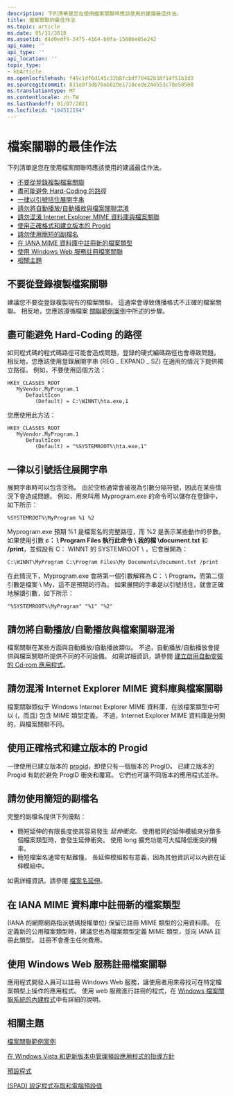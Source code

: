 ```yaml
---
description: 下列清單是您在使用檔案關聯時應該使用的建議最佳作法。
title: 檔案關聯的最佳作法
ms.topic: article
ms.date: 05/31/2018
ms.assetid: d4d0edf9-3475-4164-b0fa-15006e05e242
api_name: ''
api_type: ''
api_location: ''
topic_type:
- kbArticle
ms.openlocfilehash: f49c1df6d145c32b8fcbdf70462b30f14f51b3d3
ms.sourcegitcommit: 831e8f3db78ab820e1710cede244553c70e50500
ms.translationtype: MT
ms.contentlocale: zh-TW
ms.lasthandoff: 01/07/2021
ms.locfileid: "104511194"
---
```

# <a name="best-practices-for-file-associations"></a>檔案關聯的最佳作法

下列清單是您在使用檔案關聯時應該使用的建議最佳作法。

-   [不要從登錄複製檔案關聯](#do-not-copy-file-associations-from-the-registry)
-   [盡可能避免 Hard-Coding 的路徑](#avoid-hard-coding-paths-into-the-registry-where-possible)
-   [一律以引號括住展開字串](#always-wrap-expanding-strings-in-quotation-marks)
-   [請勿將自動播放/自動播放與檔案關聯混淆](#do-not-confuse-autoplayautorun-with-file-associations)
-   [請勿混淆 Internet Explorer MIME 資料庫與檔案關聯](#do-not-confuse-the-internet-explorer-mime-database-with-file-associations)
-   [使用正確格式和建立版本的 Progid](#use-properly-formed-and-versioned-progids)
-   [請勿使用簡短的副檔名](#do-not-use-short-file-name-extensions)
-   [在 IANA MIME 資料庫中註冊新的檔案類型](#register-new-file-types-in-the-iana-mime-database)
-   [使用 Windows Web 服務註冊檔案關聯](#sign-up-with-the-windows-web-service-for-file-associations)
-   [相關主題](#related-topics)

## <a name="do-not-copy-file-associations-from-the-registry"></a>不要從登錄複製檔案關聯

建議您不要從登錄複製現有的檔案關聯。 這通常會導致傳播格式不正確的檔案關聯。 相反地，您應該遵循檔案 [關聯範例案例](fa-sample-scenarios.md)中所述的步驟。

## <a name="avoid-hard-coding-paths-into-the-registry-where-possible"></a>盡可能避免 Hard-Coding 的路徑

如同程式碼的程式碼路徑可能會造成問題，登錄的硬式編碼路徑也會導致問題。 相反地，您應該使用登錄展開字串 (REG \_ EXPAND \_ SZ) 在適用的情況下提供獨立路徑。 例如，不要使用這個方法：

```
HKEY_CLASSES_ROOT
   MyVendor.MyProgram.1
      DefaultIcon
         (Default) = C:\WINNT\hta.exe,1
```

您應使用此方法：

```
HKEY_CLASSES_ROOT
   MyVendor.MyProgram.1
      DefaultIcon
         (Default) = "%SYSTEMROOT%\hta.exe,1"
```

## <a name="always-wrap-expanding-strings-in-quotation-marks"></a>一律以引號括住展開字串

展開字串時可以包含空格。 由於空格通常會被視為引數分隔符號，因此在某些情況下會造成問題。 例如，用來叫用 Myprogram.exe 的命令可以儲存在登錄中，如下所示：

`%SYSTEMROOT%\MyProgram %1 %2`

Myprogram.exe 預期 %1 是檔案名的完整路徑，而 %2 是表示某些動作的參數。 如果使用引數 **c： \\ Program Files 執行此命令 \\ 我的檔 \\document.txt** 和 **/print**，並假設有 C： WINNT 的 SYSTEMROOT \\ ，它會展開為：

`C:\WINNT\MyProgram C:\Program Files\My Documents\document.txt /print`

在此情況下，Myprogram.exe 會將第一個引數解釋為 C： \\ Program，而第二個引數是檔案 \\ My，這不是預期的行為。 如果展開的字串是以引號括住，就會正確地解讀引數，如下所示：

`"%SYSTEMROOT%\MyProgram" "%1" "%2"`

## <a name="do-not-confuse-autoplayautorun-with-file-associations"></a>請勿將自動播放/自動播放與檔案關聯混淆

檔案關聯在某些方面與自動播放/自動播放類似。 不過，自動播放/自動播放會提供與檔案關聯所提供不同的不同設備。 如需詳細資訊，請參閱 [建立啟用自動安裝的 Cd-rom 應用程式](autoplay.md)。

## <a name="do-not-confuse-the-internet-explorer-mime-database-with-file-associations"></a>請勿混淆 Internet Explorer MIME 資料庫與檔案關聯

檔案關聯類似于 Windows Internet Explorer MIME 資料庫，在該檔案類型中可以 (，而且) 包含 MIME 類型定義。 不過，Internet Explorer MIME 資料庫是分開的，與檔案關聯不同。

## <a name="use-properly-formed-and-versioned-progids"></a>使用正確格式和建立版本的 Progid

一律使用已建立版本的 [progid](fa-progids.md)，即使只有一個版本的 ProgID。 已建立版本的 Progid 有助於避免 ProgID 衝突和覆寫。 它們也可讓不同版本的應用程式並存。

## <a name="do-not-use-short-file-name-extensions"></a>請勿使用簡短的副檔名

完整的副檔名提供下列優點：

-   簡短延伸的有限長度使其容易發生 *延伸衝突。* 使用相同的延伸模組來分類多個檔案類型時，會發生延伸衝突。 使用 long 擴充功能可大幅降低衝突的機率。
-   簡短檔案名通常有點難懂。 長延伸模組較有意義，因為其他資訊可以內嵌在延伸模組中。

如需詳細資訊，請參閱 [檔案名延伸](fa-file-extensions.md)。

## <a name="register-new-file-types-in-the-iana-mime-database"></a>在 IANA MIME 資料庫中註冊新的檔案類型

 (IANA 的網際網路指派號碼授權單位) 保留已註冊 MIME 類型的公用資料庫。 在定義新的公用檔案類型時，建議您也為檔案類型定義 MIME 類型，並向 IANA 註冊此類型。 註冊不會產生任何費用。

## <a name="sign-up-with-the-windows-web-service-for-file-associations"></a>使用 Windows Web 服務註冊檔案關聯

應用程式開發人員可以註冊 Windows Web 服務，讓使用者用來尋找可在特定檔案類型上操作的應用程式。 使用 web 服務進行註冊的程式，在 [Windows 檔案關聯系統的內建程式](https://support.microsoft.com/kb/929149)中有詳細的說明。

## <a name="related-topics"></a>相關主題

<dl> <dt>

[檔案關聯範例案例](fa-sample-scenarios.md)
</dt> <dt>

[在 Windows Vista 和更新版本中管理預設應用程式的指導方針](vista-managing-defaults.md)
</dt> <dt>

[預設程式](default-programs.md)
</dt> <dt>

[ (SPAD) 設定程式存取和電腦預設值 ](cpl-setprogramaccess.md)
</dt> </dl>

 

 



